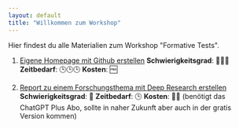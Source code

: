 ```yaml
---
layout: default
title: "Willkommen zum Workshop"
---
```


Hier findest du alle Materialien zum Workshop "Formative Tests".

1. [Eigene Homepage mit Github erstellen](./1_Homepage_auf_Github_erstellen.md)  **Schwierigkeitsgrad**: 🤖🤖🤖 **Zeitbedarf**: 🕒🕒🕒 **Kosten**: 🆓

2. [Report zu einem Forschungsthema mit Deep Research erstellen](./2_Report_mit_Deep_Research_erstellen.md)  **Schwierigkeitsgrad**: 🤖 **Zeitbedarf**: 🕒 **Kosten**: 💸💸 (benötigt das ChatGPT Plus Abo, sollte in naher Zukunft aber auch in der gratis Version kommen)

